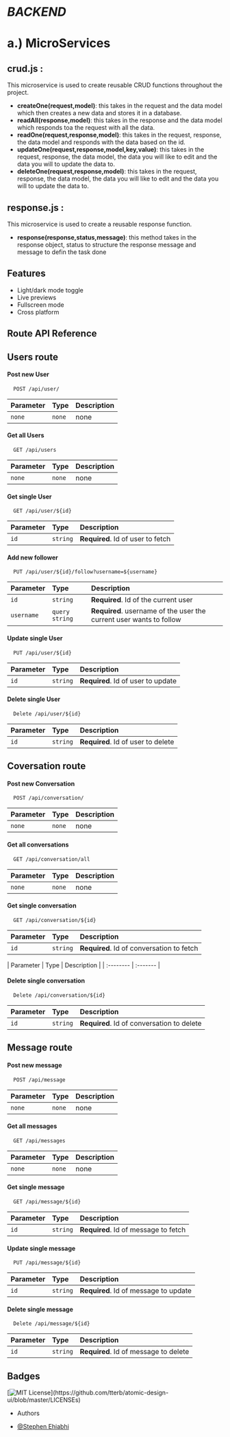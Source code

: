 # _**BACKEND**_

# a.) MicroServices
## **crud.js** : 
This microservice is used to create reusable CRUD functions throughout the project.
- **createOne(request,model)**: this takes in the request and the data model which then creates a new data and stores it in a database.
- **readAll(response,model)**: this takes in the response and the data model which responds toa the request with all the data.
- **readOne(request,response,model)**: this takes in the request, response, the data model and responds with the data based on the id.
- **updateOne(request,response,model,key,value)**: this takes in the request, response, the data model, the data you will like to edit and the data you will to update the data to.
- **deleteOne(request,response,model)**: this takes in the request, response, the data model, the data you will like to edit and the data you will to update the data to.

## **response.js** :
This microservice is used to create a reusable response function.
- **response(response,status,message)**: this method takes in the response object, status to structure the response message and message to defin the task done
## Features

- Light/dark mode toggle
- Live previews
- Fullscreen mode
- Cross platform


## Route API Reference
## Users route

#### Post new User

```http
  POST /api/user/
```

| Parameter | Type     | Description                       |
| :-------- | :------- | :-------------------------------- |
| `none`      | `none` | none |

#### Get all Users

```http
  GET /api/users
```
| Parameter | Type     | Description                       |
| :-------- | :------- | :-------------------------------- |
| `none`      | `none` | none |

#### Get single User

```http
  GET /api/user/${id}
```

| Parameter | Type     | Description                       |
| :-------- | :------- | :-------------------------------- |
| `id`      | `string` | **Required**. Id of user to fetch |

#### Add new follower

```http
  PUT /api/user/${id}/follow?username=${username}
```

| Parameter | Type     | Description                       |
| :-------- | :------- | :-------------------------------- |
| `id`      | `string` | **Required**. Id of the current user |
| `username`  | `query string` | **Required**. username of the user the current user wants to follow |

#### Update single User

```http
  PUT /api/user/${id}
```

| Parameter | Type     | Description                       |
| :-------- | :------- | :-------------------------------- |
| `id`      | `string` | **Required**. Id of user to update |

#### Delete single User

```http
  Delete /api/user/${id}
```

| Parameter | Type     | Description                       |
| :-------- | :------- | :-------------------------------- |
| `id`      | `string` | **Required**. Id of user to delete |



## Coversation route

#### Post new Conversation

```http
  POST /api/conversation/
```

| Parameter | Type     | Description                       |
| :-------- | :------- | :-------------------------------- |
| `none`      | `none` | none |

#### Get all conversations

```http
  GET /api/conversation/all
```
| Parameter | Type     | Description                       |
| :-------- | :------- | :-------------------------------- |
| `none`      | `none` | none |

#### Get single conversation

```http
  GET /api/conversation/${id}
```

| Parameter | Type     | Description                       |
| :-------- | :------- | :-------------------------------- |
| `id`      | `string` | **Required**. Id of conversation to fetch |

| Parameter | Type     | Description                       |
| :-------- | :------- | 

#### Delete single conversation

```http
  Delete /api/conversation/${id}
```

| Parameter | Type     | Description                       |
| :-------- | :------- | :-------------------------------- |
| `id`      | `string` | **Required**. Id of conversation to delete |



## Message route

#### Post new message

```http
  POST /api/message
```

| Parameter | Type     | Description                       |
| :-------- | :------- | :-------------------------------- |
| `none`      | `none` | none |

#### Get all messages

```http
  GET /api/messages
```
| Parameter | Type     | Description                       |
| :-------- | :------- | :-------------------------------- |
| `none`      | `none` | none |

#### Get single message

```http
  GET /api/message/${id}
```

| Parameter | Type     | Description                       |
| :-------- | :------- | :-------------------------------- |
| `id`      | `string` | **Required**. Id of message to fetch |


#### Update single message

```http
  PUT /api/message/${id}
```

| Parameter | Type     | Description                       |
| :-------- | :------- | :-------------------------------- |
| `id`      | `string` | **Required**. Id of message to update |

#### Delete single message

```http
  Delete /api/message/${id}
```

| Parameter | Type     | Description                       |
| :-------- | :------- | :-------------------------------- |
| `id`      | `string` | **Required**. Id of message to delete |


## Badges

[![MIT License](https://img.shields.io/apm/l/atomic-design-ui.svg?)](https://github.com/tterb/atomic-design-ui/blob/master/LICENSEs)

- Authors

- [@Stephen Ehiabhi](https://www.github.com/stephen-ehiabhi)


